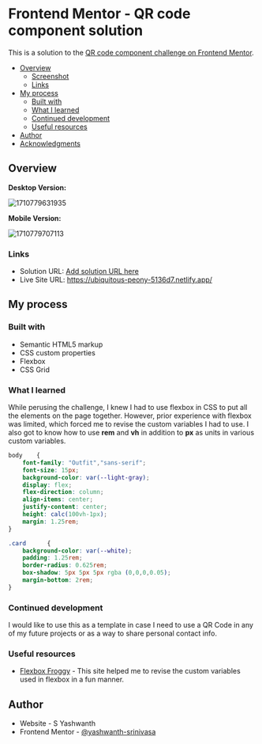 # Frontend Mentor - QR code component solution

This is a solution to the [QR code component challenge on Frontend Mentor](https://www.frontendmentor.io/challenges/qr-code-component-iux_sIO_H).

- [Overview](#overview)
  - [Screenshot](#screenshot)
  - [Links](#links)
- [My process](#my-process)
  - [Built with](#built-with)
  - [What I learned](#what-i-learned)
  - [Continued development](#continued-development)
  - [Useful resources](#useful-resources)
- [Author](#author)
- [Acknowledgments](#acknowledgments)

## Overview

**Desktop Version:**

![1710779631935](image/README-template/1710779631935.png)

**Mobile Version:**

![1710779707113](image/README-template/1710779707113.png)

### Links

- Solution URL: [Add solution URL here](https://your-solution-url.com)
- Live Site URL: https://ubiquitous-peony-5136d7.netlify.app/

## My process

### Built with

- Semantic HTML5 markup
- CSS custom properties
- Flexbox
- CSS Grid

### What I learned

While perusing the challenge, I knew I had to use flexbox in CSS to put all the elements on the page together. However, prior experience with flexbox was limited, which forced me to revise the custom variables I had to use. I also got to know how to use **rem** and **vh** in addition to **px** as units in various custom variables.

```css
body    {
    font-family: "Outfit","sans-serif";
    font-size: 15px;
    background-color: var(--light-gray);
    display: flex;
    flex-direction: column;
    align-items: center;
    justify-content: center;
    height: calc(100vh-1px);
    margin: 1.25rem;
}
```

```css
.card      {
    background-color: var(--white);
    padding: 1.25rem;
    border-radius: 0.625rem;
    box-shadow: 5px 5px 5px rgba (0,0,0,0.05);
    margin-bottom: 2rem;
}
```

### Continued development

I would like to use this as a template in case I need to use a QR Code in any of my future projects or as a way to share personal contact info.

### Useful resources

- [Flexbox Froggy](https://flexboxfroggy.com/) - This site helped me to revise the custom variables used in flexbox in a fun manner.

## Author

- Website - S Yashwanth
- Frontend Mentor - [@yashwanth-srinivasa](https://www.frontendmentor.io/profile/yashwanth-srinivasa)
